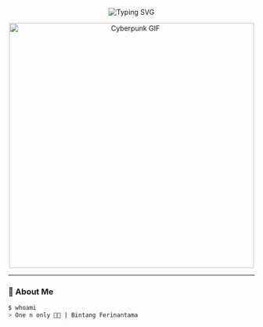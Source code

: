 <!-- Header animasi cyberpunk -->
<p align="center">
  <img src="https://readme-typing-svg.demolab.com?font=Orbitron&size=28&pause=1000&color=00FFFF&center=true&vCenter=true&width=800&lines=Welcome+to+my+Cyberpunk+Profile;Coding+in+Neon+Lights+%F0%9F%9A%80" alt="Typing SVG" />
</p>

<!-- Banner gif cyberpunk -->
<p align="center">
  <img src="https://media.giphy.com/media/2eKUpZfrD6lny/giphy.gif" width="500" alt="Cyberpunk GIF">
</p>

---

### 👾 About Me

```bash
$ whoami
> One n only 👨‍💻 | Bintang Ferinantama
